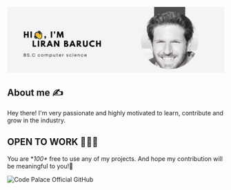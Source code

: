 ![My Image](banner.JPG)

## About me :writing_hand:

Hey there! I'm very passionate and highly motivated to learn, contribute and grow in the industry.

## OPEN TO WORK 🤸‍♂️🤓

You are **100\** free to use any of my projects. And hope my contribution will be meaningful to you!🤞

![Code Palace Official GitHub](https://img.shields.io/badge/Code%20Palace-Official-Success)
